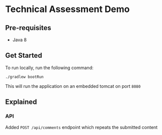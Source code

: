 # Technical Assessment Demo

## Pre-requisites

- Java 8

## Get Started

To run locally, run the following command:

```./gradlew bootRun```

This will run the application on an embedded tomcat on port `8080`

## Explained

### API

Added `POST /api/comments` endpoint which repeats the submitted content
